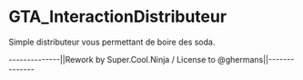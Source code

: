 # GTA_InteractionDistributeur
Simple distributeur vous permettant de boire des soda.

--------------||Rework by Super.Cool.Ninja / License to @ghermans||--------------